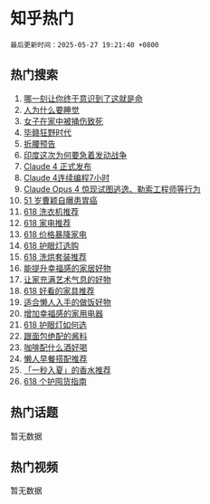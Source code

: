 # 知乎热门

`最后更新时间：2025-05-27 19:21:40 +0800`

## 热门搜索

1. [哪一刻让你终于意识到了这就是命](https://www.zhihu.com/search?q=%E5%93%AA%E4%B8%80%E5%88%BB%E8%AE%A9%E4%BD%A0%E7%BB%88%E4%BA%8E%E6%84%8F%E8%AF%86%E5%88%B0%E4%BA%86%E8%BF%99%E5%B0%B1%E6%98%AF%E5%91%BD)
1. [人为什么要睡觉](https://www.zhihu.com/search?q=%E4%BA%BA%E4%B8%BA%E4%BB%80%E4%B9%88%E8%A6%81%E7%9D%A1%E8%A7%89)
1. [女子在家中被捅伤致死](https://www.zhihu.com/search?q=%E5%A5%B3%E5%AD%90%E5%9C%A8%E5%AE%B6%E4%B8%AD%E8%A2%AB%E6%8D%85%E4%BC%A4%E8%87%B4%E6%AD%BB)
1. [毕赣狂野时代](https://www.zhihu.com/search?q=%E6%AF%95%E8%B5%A3%E7%8B%82%E9%87%8E%E6%97%B6%E4%BB%A3)
1. [折腰预告](https://www.zhihu.com/search?q=%E6%8A%98%E8%85%B0%E9%A2%84%E5%91%8A)
1. [印度这次为何要急着发动战争](https://www.zhihu.com/search?q=%E5%8D%B0%E5%BA%A6%E8%BF%99%E6%AC%A1%E4%B8%BA%E4%BD%95%E8%A6%81%E6%80%A5%E7%9D%80%E5%8F%91%E5%8A%A8%E6%88%98%E4%BA%89)
1. [Claude 4 正式发布](https://www.zhihu.com/search?q=Claude%204%20%E6%AD%A3%E5%BC%8F%E5%8F%91%E5%B8%83)
1. [Claude 4连续编程7小时](https://www.zhihu.com/search?q=Claude%204%E8%BF%9E%E7%BB%AD%E7%BC%96%E7%A8%8B7%E5%B0%8F%E6%97%B6)
1. [Claude Opus 4 惊现试图逃逸、勒索工程师等行为](https://www.zhihu.com/search?q=Claude%20Opus%204%20%E6%83%8A%E7%8E%B0%E8%AF%95%E5%9B%BE%E9%80%83%E9%80%B8%E3%80%81%E5%8B%92%E7%B4%A2%E5%B7%A5%E7%A8%8B%E5%B8%88%E7%AD%89%E8%A1%8C%E4%B8%BA)
1. [51 岁曹颖自曝患胃癌](https://www.zhihu.com/search?q=51%20%E5%B2%81%E6%9B%B9%E9%A2%96%E8%87%AA%E6%9B%9D%E6%82%A3%E8%83%83%E7%99%8C)
1. [618 洗衣机推荐](https://www.zhihu.com/search?q=618%20%E6%B4%97%E8%A1%A3%E6%9C%BA%E6%8E%A8%E8%8D%90)
1. [618 家电推荐](https://www.zhihu.com/search?q=618%20%E5%AE%B6%E7%94%B5%E6%8E%A8%E8%8D%90)
1. [618 价格暴降家电](https://www.zhihu.com/search?q=618%20%E4%BB%B7%E6%A0%BC%E6%9A%B4%E9%99%8D%E5%AE%B6%E7%94%B5)
1. [618 护眼灯选购](https://www.zhihu.com/search?q=618%20%E6%8A%A4%E7%9C%BC%E7%81%AF%E9%80%89%E8%B4%AD)
1. [618 洗烘套装推荐](https://www.zhihu.com/search?q=618%20%E6%B4%97%E7%83%98%E5%A5%97%E8%A3%85%E6%8E%A8%E8%8D%90)
1. [能提升幸福感的家居好物](https://www.zhihu.com/search?q=%E8%83%BD%E6%8F%90%E5%8D%87%E5%B9%B8%E7%A6%8F%E6%84%9F%E7%9A%84%E5%AE%B6%E5%B1%85%E5%A5%BD%E7%89%A9)
1. [让家充满艺术气息的好物](https://www.zhihu.com/search?q=%E8%AE%A9%E5%AE%B6%E5%85%85%E6%BB%A1%E8%89%BA%E6%9C%AF%E6%B0%94%E6%81%AF%E7%9A%84%E5%A5%BD%E7%89%A9)
1. [618 好看的家具推荐](https://www.zhihu.com/search?q=618%20%E5%A5%BD%E7%9C%8B%E7%9A%84%E5%AE%B6%E5%85%B7%E6%8E%A8%E8%8D%90)
1. [适合懒人入手的做饭好物](https://www.zhihu.com/search?q=%E9%80%82%E5%90%88%E6%87%92%E4%BA%BA%E5%85%A5%E6%89%8B%E7%9A%84%E5%81%9A%E9%A5%AD%E5%A5%BD%E7%89%A9)
1. [增加幸福感的家用电器](https://www.zhihu.com/search?q=%E5%A2%9E%E5%8A%A0%E5%B9%B8%E7%A6%8F%E6%84%9F%E7%9A%84%E5%AE%B6%E7%94%A8%E7%94%B5%E5%99%A8)
1. [618 护眼灯如何选](https://www.zhihu.com/search?q=618%20%E6%8A%A4%E7%9C%BC%E7%81%AF%E5%A6%82%E4%BD%95%E9%80%89)
1. [跟面包绝配的酱料](https://www.zhihu.com/search?q=%E8%B7%9F%E9%9D%A2%E5%8C%85%E7%BB%9D%E9%85%8D%E7%9A%84%E9%85%B1%E6%96%99)
1. [咖啡配什么酒好喝](https://www.zhihu.com/search?q=%E5%92%96%E5%95%A1%E9%85%8D%E4%BB%80%E4%B9%88%E9%85%92%E5%A5%BD%E5%96%9D)
1. [懒人早餐搭配推荐](https://www.zhihu.com/search?q=%E6%87%92%E4%BA%BA%E6%97%A9%E9%A4%90%E6%90%AD%E9%85%8D%E6%8E%A8%E8%8D%90)
1. [「一秒入夏」的香水推荐](https://www.zhihu.com/search?q=%E3%80%8C%E4%B8%80%E7%A7%92%E5%85%A5%E5%A4%8F%E3%80%8D%E7%9A%84%E9%A6%99%E6%B0%B4%E6%8E%A8%E8%8D%90)
1. [618 个护囤货指南](https://www.zhihu.com/search?q=618%20%E4%B8%AA%E6%8A%A4%E5%9B%A4%E8%B4%A7%E6%8C%87%E5%8D%97)

## 热门话题

暂无数据

## 热门视频

暂无数据